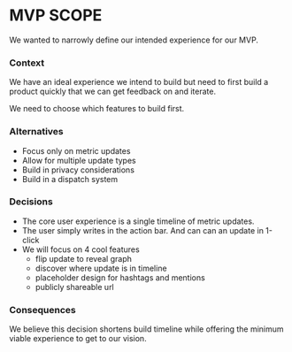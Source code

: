 # MVP SCOPE

We wanted to narrowly define our intended experience for our MVP.



### Context

We have an ideal experience we intend to build but need to first build a product quickly that we can get feedback on and iterate.

We need to choose which features to build first.



### Alternatives

* Focus only on metric updates
* Allow for multiple update types
* Build in privacy considerations
* Build in a dispatch system



### Decisions

- The core user experience is a single timeline of metric updates.
- The user simply writes in the action bar. And can can an update in 1-click
- We will focus on 4 cool features
  - flip update to reveal graph
  - discover where update is in timeline
  - placeholder design for hashtags and mentions
  - publicly shareable url


### Consequences

We believe this decision shortens build timeline while offering the minimum viable experience to get to our vision.